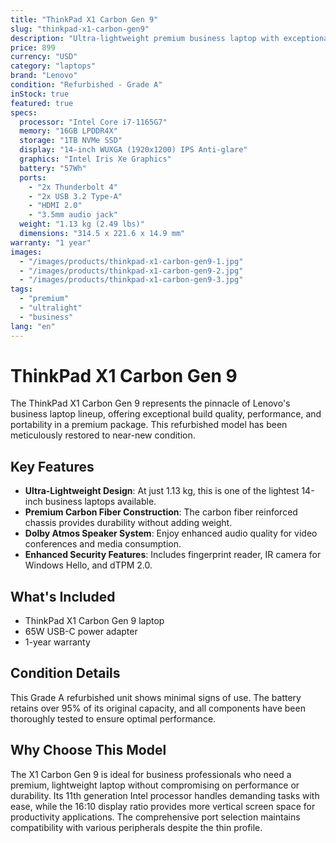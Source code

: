 ```yaml
---
title: "ThinkPad X1 Carbon Gen 9"
slug: "thinkpad-x1-carbon-gen9"
description: "Ultra-lightweight premium business laptop with exceptional build quality"
price: 899
currency: "USD"
category: "laptops"
brand: "Lenovo"
condition: "Refurbished - Grade A"
inStock: true
featured: true
specs:
  processor: "Intel Core i7-1165G7"
  memory: "16GB LPDDR4X"
  storage: "1TB NVMe SSD"
  display: "14-inch WUXGA (1920x1200) IPS Anti-glare"
  graphics: "Intel Iris Xe Graphics"
  battery: "57Wh"
  ports:
    - "2x Thunderbolt 4"
    - "2x USB 3.2 Type-A"
    - "HDMI 2.0"
    - "3.5mm audio jack"
  weight: "1.13 kg (2.49 lbs)"
  dimensions: "314.5 x 221.6 x 14.9 mm"
warranty: "1 year"
images:
  - "/images/products/thinkpad-x1-carbon-gen9-1.jpg"
  - "/images/products/thinkpad-x1-carbon-gen9-2.jpg"
  - "/images/products/thinkpad-x1-carbon-gen9-3.jpg"
tags:
  - "premium"
  - "ultralight"
  - "business"
lang: "en"
---
```


# ThinkPad X1 Carbon Gen 9

The ThinkPad X1 Carbon Gen 9 represents the pinnacle of Lenovo's business laptop lineup, offering exceptional build quality, performance, and portability in a premium package. This refurbished model has been meticulously restored to near-new condition.

## Key Features

- **Ultra-Lightweight Design**: At just 1.13 kg, this is one of the lightest 14-inch business laptops available.
- **Premium Carbon Fiber Construction**: The carbon fiber reinforced chassis provides durability without adding weight.
- **Dolby Atmos Speaker System**: Enjoy enhanced audio quality for video conferences and media consumption.
- **Enhanced Security Features**: Includes fingerprint reader, IR camera for Windows Hello, and dTPM 2.0.

## What's Included

- ThinkPad X1 Carbon Gen 9 laptop
- 65W USB-C power adapter
- 1-year warranty

## Condition Details

This Grade A refurbished unit shows minimal signs of use. The battery retains over 95% of its original capacity, and all components have been thoroughly tested to ensure optimal performance.

## Why Choose This Model

The X1 Carbon Gen 9 is ideal for business professionals who need a premium, lightweight laptop without compromising on performance or durability. Its 11th generation Intel processor handles demanding tasks with ease, while the 16:10 display ratio provides more vertical screen space for productivity applications. The comprehensive port selection maintains compatibility with various peripherals despite the thin profile.
